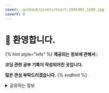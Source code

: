 ```yaml
---
cover: .gitbook/assets/heart-2945403_1280.jpg
coverY: 0
---
```


# 👋 환영합니다.

{% hint style="info" %}
**제공되는 정보에 관해서 :**&#x20;

**코딩 관련 공부 기록이 작성되어진 곳입니다.**

**많은 관심 부탁드리겠습니다.**
{% endhint %}

<details>

<summary>공유하는 정보</summary>

* C언어
* JAVA언어
* Ptyhon

</details>
